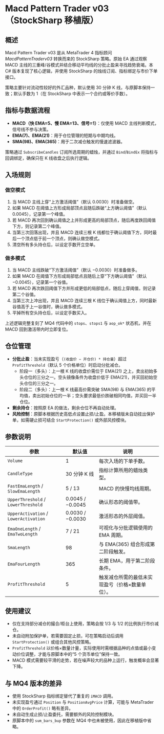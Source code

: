 # Macd Pattern Trader v03（StockSharp 移植版）

## 概述
Macd Pattern Trader v03 是从 MetaTrader 4 指标顾问 *MacdPatternTraderv03* 转换而来的 StockSharp 策略。原始 EA 通过观察 MACD 主线的三重峰/谷模式并结合移动平均线的分批止盈来寻找趋势衰竭。本 C# 版本复现了核心逻辑，并使用 StockSharp 的烛线订阅、指标绑定与市价下单接口。

策略主要针对流动性较好的外汇品种，默认使用 30 分钟 K 线，与原脚本保持一致；默认手数为 1（在 StockSharp 中表示一个合约或等价手数）。

## 指标与数据流程
- **MACD（快 EMA=5、慢 EMA=13、信号=1）**：仅使用 MACD 主线判断模式，信号线不参与决策。
- **EMA(7)、EMA(21)**：用于仓位管理的短期与中期均线。
- **SMA(98)、EMA(365)**：用于二次减仓触发的慢速滤波器。

策略通过 `SubscribeCandles` 订阅所选周期的蜡烛，并通过 `Bind`/`BindEx` 将指标与回调绑定，确保只在 K 线收盘之后执行逻辑。

## 入场规则
### 做空模式
1. 当 MACD 主线上穿“上方激活阈值”（默认 0.0030）时准备做空。
2. 如果 MACD 在阈值上方形成局部顶点且随后跌破“上方确认阈值”（默认 0.0045），记录第一个峰值。
3. 若 MACD 再次回到确认阈值之上并形成更高的局部顶点，随后再度跌回阈值下方，则记录第二个峰值。
4. 当第三次回落出现，并且 MACD 连续三根 K 线都位于确认阈值下方，同时最后一个顶点低于前一个顶点，则确认做空模式。
5. 清空所有多头持仓后，以设定手数开立空单。

### 做多模式
1. 当 MACD 主线跌破“下方激活阈值”（默认 −0.0030）时准备做多。
2. 如果 MACD 在阈值下方形成局部低点且随后上穿“下方确认阈值”（默认 −0.0045），记录第一个谷值。
3. 若 MACD 再次跌回阈值下方并形成更低的局部低点，随后上穿阈值，则记录第二个谷值。
4. 当第三次上冲出现，并且 MACD 连续三根 K 线位于确认阈值上方，同时最新谷值高于上一谷值时，确认做多模式。
5. 平掉所有空头持仓后，以设定手数买入。

上述逻辑完整复刻了 MQ4 代码中的 `stops`、`stops1` 与 `aop_ok*` 状态机，并在 MACD 回到激活带内时立即复位。

## 仓位管理
- **分批止盈**：当未实现盈亏（`(收盘价 − 开仓价) * 持仓量`）超过 `ProfitThreshold`（默认 5 个价格单位）时启动分批减仓。
  - 阶段一（多头）：上一根 K 线的收盘价需位于 EMA(21) 之上，卖出初始多头仓位的三分之一。空头镜像条件为收盘价低于 EMA(21)，并买回初始空头仓位的三分之一。
  - 阶段二（多头）：上一根 K 线最高价需突破 SMA(98) 与 EMA(365) 的平均值，卖出初始仓位的一半；空头要求最低价跌破相同均值，并买回一半仓位。
- **剩余持仓**：按照原 EA 的做法，剩余仓位不再自动处理。
- **风险控制**：原脚本根据历史高低点设置止损/止盈。本移植版未自动挂出保护单，如需硬止损可结合 `StartProtection()` 或外部风控模块。

## 参数说明
| 参数 | 默认值 | 说明 |
| ---- | ------ | ---- |
| `Volume` | 1 | 每次入场的下单手数。 |
| `CandleType` | 30 分钟 K 线 | 指标计算所用的蜡烛类型。 |
| `FastEmaLength` / `SlowEmaLength` | 5 / 13 | MACD 的快慢均线周期。 |
| `UpperThreshold` / `LowerThreshold` | 0.0045 / −0.0045 | 确认形态的阈值带。 |
| `UpperActivation` / `LowerActivation` | 0.0030 / −0.0030 | 激活形态的外层阈值。 |
| `EmaOneLength` / `EmaTwoLength` | 7 / 21 | 可视化与分批逻辑使用的 EMA 周期。 |
| `SmaLength` | 98 | 与 EMA(365) 组合形成第二阶段触发。 |
| `EmaFourLength` | 365 | 长期 EMA，用于第二阶段条件。 |
| `ProfitThreshold` | 5 | 触发减仓所需的最低未实现盈亏（价格×数量单位）。 |

## 使用建议
- 仅在支持部分减仓的撮合/柜台上使用，策略会按 1/3 与 1/2 的比例执行市价减仓。
- 未自动附加保护单，若需要固定止损，可在策略启动后调用 `StartProtection()` 或组合其他风控策略。
- `ProfitThreshold` 以价格×数量计量，实际使用时需根据品种的点值或最小变动价位调整，才能与原脚本中的“5 个货币单位”保持一致。
- MACD 模式需要较平滑的走势，若在噪声较大的品种上运行，触发概率会显著下降。

## 与 MQ4 版本的差异
- 使用 StockSharp 指标绑定替代了重复的 `iMACD` 调用。
- 未实现盈亏通过 `Position` 与 `PositionAvgPrice` 计算，可能与 MetaTrader 中的 `OrderProfit()` 略有差异。
- 未自动生成止损/止盈委托，需要额外的风险控制模块。
- 原脚本中的 `sum_bars_bup` 参数在 MQ4 中也未被使用，因此在移植版中省略。
